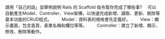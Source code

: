 請用「自己的話」並舉例說明 Rails 的 Scaffold 指令幫你完成了哪些事?
　可以自動產生Model、Controller、View架構，以快速完成新增、讀取、更新、刪除等基本功能的CRUD程式。
　　Model：資料表的規格會先定義好。
　　View：顯示畫面，包含首頁、表單名稱和欄位等等。
　　Controller：建立了新增、顯示、修改、刪除等動作。
 
